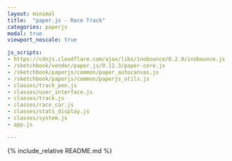 ```yaml
---
layout: minimal
title:  "paper.js - Race Track"
categories: paperjs
modal: true
viewport_noscale: true

js_scripts:
- https://cdnjs.cloudflare.com/ajax/libs/inobounce/0.2.0/inobounce.js
- /sketchbook/vendor/paper.js/0.12.3/paper-core.js
- /sketchbook/paperjs/common/paper_autocanvas.js
- /sketchbook/paperjs/common/paperjs_utils.js
- classes/track_pen.js
- classes/user_interface.js
- classes/track.js
- classes/race_car.js
- classes/stats_display.js
- classes/system.js
- app.js

---
```


{% include_relative README.md %}

